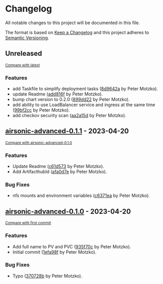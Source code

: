 # Changelog

All notable changes to this project will be documented in this file.

The format is based on [Keep a Changelog](http://keepachangelog.com/en/1.0.0/)
and this project adheres to [Semantic Versioning](http://semver.org/spec/v2.0.0.html).

<!-- insertion marker -->
## Unreleased

<small>[Compare with latest](https://github.com/pmoscode-helm/airsonic-advanced/compare/airsonic-advanced-0.1.1...HEAD)</small>

### Features

- add Taskfile to simplify deployment tasks ([8d9642a](https://github.com/pmoscode-helm/airsonic-advanced/commit/8d9642a515bde1af6ff0faafc34f9378e90cefb6) by Peter Motzko).
- update Readme ([add816f](https://github.com/pmoscode-helm/airsonic-advanced/commit/add816fcfa53de45dc4c480369cff8b23d490df2) by Peter Motzko).
- bump chart version to 0.2.0 ([899dd22](https://github.com/pmoscode-helm/airsonic-advanced/commit/899dd22544de3871dff357fa040218ba4feedf38) by Peter Motzko).
- add ability to use LoadBalancer service and ingress at the same time ([99bf2cc](https://github.com/pmoscode-helm/airsonic-advanced/commit/99bf2ccc1537cdc385e3deaa233ea110b2cf6263) by Peter Motzko).
- add checkov security scan ([aa2a15d](https://github.com/pmoscode-helm/airsonic-advanced/commit/aa2a15d1ba21d0a8c9fb759289de26cdc88872a2) by Peter Motzko).

<!-- insertion marker -->
## [airsonic-advanced-0.1.1](https://github.com/pmoscode-helm/airsonic-advanced/releases/tag/airsonic-advanced-0.1.1) - 2023-04-20

<small>[Compare with airsonic-advanced-0.1.0](https://github.com/pmoscode-helm/airsonic-advanced/compare/airsonic-advanced-0.1.0...airsonic-advanced-0.1.1)</small>

### Features

- Update Readme ([c61d573](https://github.com/pmoscode-helm/airsonic-advanced/commit/c61d573f539526682fae8a0b2dd6dc36d6af2701) by Peter Motzko).
- Add ArtifacthubId ([afa0d7e](https://github.com/pmoscode-helm/airsonic-advanced/commit/afa0d7ed94274c365f850a4a71220c8c14a136dc) by Peter Motzko).

### Bug Fixes

- nfs mounts and environment variables ([c6371ea](https://github.com/pmoscode-helm/airsonic-advanced/commit/c6371eada6315b7a7d026136928fb24cc595fcc1) by Peter Motzko).

## [airsonic-advanced-0.1.0](https://github.com/pmoscode-helm/airsonic-advanced/releases/tag/airsonic-advanced-0.1.0) - 2023-04-20

<small>[Compare with first commit](https://github.com/pmoscode-helm/airsonic-advanced/compare/5add2b0fc5708ff7b7f6229bea312642bf4c83ec...airsonic-advanced-0.1.0)</small>

### Features

- Add full name to PV and PVC ([935f70c](https://github.com/pmoscode-helm/airsonic-advanced/commit/935f70c0f8dfbc94568dceb5783f4409ed7470f9) by Peter Motzko).
- Initial commit ([1efa98f](https://github.com/pmoscode-helm/airsonic-advanced/commit/1efa98fc487c19ccc4b10ee00f5785ad9ea24c72) by Peter Motzko).

### Bug Fixes

- Typo ([370728b](https://github.com/pmoscode-helm/airsonic-advanced/commit/370728b3b72bd3a9dc2dc71e63081fbfff9decdc) by Peter Motzko).

